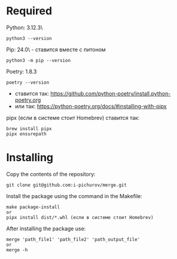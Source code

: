 # Required

Python: 3.12.3\

    python3 --version

Pip: 24.0\ - ставится вместе с питоном

    python3 -m pip --version

Poetry: 1.8.3

    poetry --version
    
- ставится так: https://github.com/python-poetry/install.python-poetry.org
- или так: https://python-poetry.org/docs/#installing-with-pipx
  
pipx (если в системе стоит Homebrev)
ставится так:

    brew install pipx
    pipx ensurepath

# Installing

Copy the contents of the repository:
    
    git clone git@github.com:i-pichurov/merge.git
    
Install the package using the command in the Makefile:
    
    make package-install
    or 
    pipx install dist/*.whl (если в системе стоит Homebrev)

After installing the package use:

    merge 'path_file1' 'path_file2' 'path_output_file'
    or
    merge -h 
